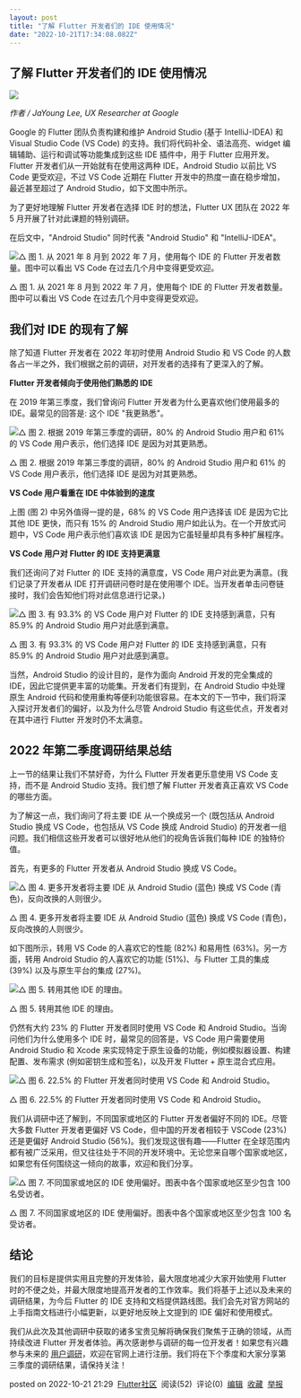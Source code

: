 ```yaml
---
layout: post
title: "了解 Flutter 开发者们的 IDE 使用情况"
date: "2022-10-21T17:34:08.082Z"
---
```

了解 Flutter 开发者们的 IDE 使用情况
-------------------------

![](https://devrel.andfun.cn/devrel/posts/2022/10/PEE2bR.png)

_作者 / JaYoung Lee, UX Researcher at Google_

Google 的 Flutter 团队负责构建和维护 Android Studio (基于 IntelliJ-IDEA) 和 Visual Studio Code (VS Code) 的支持。我们将代码补全、语法高亮、widget 编辑辅助、运行和调试等功能集成到这些 IDE 插件中，用于 Flutter 应用开发。Flutter 开发者们从一开始就有在使用这两种 IDE，Android Studio 以前比 VS Code 更受欢迎，不过 VS Code 近期在 Flutter 开发中的热度一直在稳步增加，最近甚至超过了 Android Studio，如下文图中所示。

为了更好地理解 Flutter 开发者在选择 IDE 时的想法，Flutter UX 团队在 2022 年 5 月开展了针对此课题的特别调研。

在后文中，"Android Studio" 同时代表 "Android Studio" 和 "IntelliJ-IDEA"。

![△ 图 1. 从 2021 年 8 月到 2022 年 7 月，使用每个 IDE 的 Flutter 开发者数量。图中可以看出 VS Code 在过去几个月中变得更受欢迎。](https://devrel.andfun.cn/devrel/posts/2022/10/3CRi1T.png)

△ 图 1. 从 2021 年 8 月到 2022 年 7 月，使用每个 IDE 的 Flutter 开发者数量。图中可以看出 VS Code 在过去几个月中变得更受欢迎。

**我们对 IDE 的现有了解**
-----------------

除了知道 Flutter 开发者在 2022 年初时使用 Android Studio 和 VS Code 的人数各占一半之外，我们根据之前的调研，对开发者的选择有了更深入的了解。

**Flutter 开发者倾向于使用他们熟悉的 IDE**

在 2019 年第三季度，我们曾询问 Flutter 开发者为什么更喜欢他们使用最多的 IDE。最常见的回答是: 这个 IDE "我更熟悉"。

![△ 图 2. 根据 2019 年第三季度的调研，80% 的 Android Studio 用户和 61% 的 VS Code 用户表示，他们选择 IDE 是因为对其更熟悉。](https://devrel.andfun.cn/devrel/posts/2022/10/eRDu2m.png)

△ 图 2. 根据 2019 年第三季度的调研，80% 的 Android Studio 用户和 61% 的 VS Code 用户表示，他们选择 IDE 是因为对其更熟悉。

**VS Code 用户看重在 IDE 中体验到的速度**

上图 (图 2) 中另外值得一提的是，68% 的 VS Code 用户选择该 IDE 是因为它比其他 IDE 更快，而只有 15% 的 Android Studio 用户如此认为。在一个开放式问题中，VS Code 用户表示他们喜欢该 IDE 是因为它虽轻量却具有多种扩展程序。

**VS Code 用户对 Flutter 的 IDE 支持更满意**

我们还询问了对 Flutter 的 IDE 支持的满意度，VS Code 用户对此更为满意。(我们记录了开发者从 IDE 打开调研问卷时是在使用哪个 IDE。当开发者单击问卷链接时，我们会告知他们将对此信息进行记录。)

![△ 图 3. 有 93.3% 的 VS Code 用户对 Flutter 的 IDE 支持感到满意，只有 85.9% 的 Android Studio 用户对此感到满意。](https://devrel.andfun.cn/devrel/posts/2022/10/c3qTBb.png)

△ 图 3. 有 93.3% 的 VS Code 用户对 Flutter 的 IDE 支持感到满意，只有 85.9% 的 Android Studio 用户对此感到满意。

当然，Android Studio 的设计目的，是作为面向 Android 开发的完全集成的 IDE，因此它提供更丰富的功能集。开发者们有提到，在 Android Studio 中处理原生 Android 代码和使用重构等便利功能很容易。在本文的下一节中，我们将深入探讨开发者们的偏好，以及为什么尽管 Android Studio 有这些优点，开发者对在其中进行 Flutter 开发时仍不太满意。

**2022 年第二季度调研结果总结**
--------------------

上一节的结果让我们不禁好奇，为什么 Flutter 开发者更乐意使用 VS Code 支持，而不是 Android Studio 支持。我们想了解 Flutter 开发者真正喜欢 VS Code 的哪些方面。

为了解这一点，我们询问了将主要 IDE 从一个换成另一个 (既包括从 Android Studio 换成 VS Code，也包括从 VS Code 换成 Android Studio) 的开发者一组问题。我们相信这些开发者可以很好地从他们的视角告诉我们每种 IDE 的独特价值。

首先，有更多的 Flutter 开发者从 Android Studio 换成 VS Code。

![△ 图 4. 更多开发者将主要 IDE 从 Android Studio (蓝色) 换成 VS Code (青色)，反向改换的人则很少。](https://devrel.andfun.cn/devrel/posts/2022/10/MUECW1.png)

△ 图 4. 更多开发者将主要 IDE 从 Android Studio (蓝色) 换成 VS Code (青色)，反向改换的人则很少。

如下图所示，转用 VS Code 的人喜欢它的性能 (82%) 和易用性 (63%)。另一方面，转用 Android Studio 的人喜欢它的功能 (51%)、与 Flutter 工具的集成 (39%) 以及与原生平台的集成 (27%)。

![△ 图 5. 转用其他 IDE 的理由。](https://devrel.andfun.cn/devrel/posts/2022/10/QMEE8p.png)

△ 图 5. 转用其他 IDE 的理由。

仍然有大约 23% 的 Flutter 开发者同时使用 VS Code 和 Android Studio。当询问他们为什么使用多个 IDE 时，最常见的回答是，VS Code 用户需要使用 Android Studio 和 Xcode 来实现特定于原生设备的功能，例如模拟器设置、构建配置、发布需求 (例如密钥生成和签名)，以及开发 Flutter + 原生混合式应用。

![△ 图 6. 22.5% 的 Flutter 开发者同时使用 VS Code 和 Android Studio。](https://devrel.andfun.cn/devrel/posts/2022/10/p11WTQ.png)

△ 图 6. 22.5% 的 Flutter 开发者同时使用 VS Code 和 Android Studio。

我们从调研中还了解到，不同国家或地区的 Flutter 开发者偏好不同的 IDE。尽管大多数 Flutter 开发者更偏好 VS Code，但中国的开发者相较于 VSCode (23%) 还是更偏好 Android Studio (56%)。我们发现这很有趣——Flutter 在全球范围内都有被广泛采用，但又往往处于不同的开发环境中。无论您来自哪个国家或地区，如果您有任何围绕这一倾向的故事，欢迎和我们分享。

![△ 图 7. 不同国家或地区的 IDE 使用偏好。图表中各个国家或地区至少包含 100 名受访者。](https://devrel.andfun.cn/devrel/posts/2022/10/QGB3Ob.png)

△ 图 7. 不同国家或地区的 IDE 使用偏好。图表中各个国家或地区至少包含 100 名受访者。

**结论**
------

我们的目标是提供实用且完整的开发体验，最大限度地减少大家开始使用 Flutter 时的不便之处，并最大限度地提高开发者的工作效率。我们将基于上述以及未来的调研结果，为今后 Flutter 的 IDE 支持和文档提供路线图。我们会先对官方网站的上手指南文档进行小幅更新，以更好地反映上文提到的 IDE 偏好和使用模式。

我们从此次及其他调研中获取的诸多宝贵见解将确保我们聚焦于正确的领域，从而持续改进 Flutter 开发者体验。再次感谢参与调研的每一位开发者！如果您有兴趣参与未来的 [用户调研](https://flutter.dev/research-signup)，欢迎在官网上进行注册。我们将在下个季度和大家分享第三季度的调研结果，请保持关注！

posted on 2022-10-21 21:29  [Flutter社区](https://www.cnblogs.com/flutterdev/)  阅读(52)  评论(0)  [编辑](https://i.cnblogs.com/EditPosts.aspx?postid=16814828)  [收藏](javascript:void(0))  [举报](javascript:void(0))
